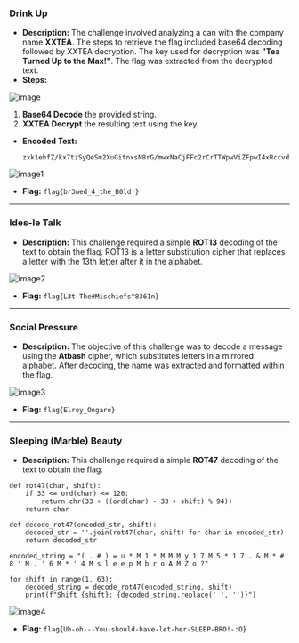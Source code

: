 ### Drink Up

- **Description:** The challenge involved analyzing a can with the company name **XXTEA**. The steps to retrieve the flag included base64 decoding followed by XXTEA decryption. The key used for decryption was **"Tea Turned Up to the Max!"**. The flag was extracted from the decrypted text.
- **Steps:**

![image](https://github.com/x03ee/DeadFaceCTF-2024/blob/main/Cryptography/Drink%20Up/drink.png)

  1. **Base64 Decode** the provided string.
  2. **XXTEA Decrypt** the resulting text using the key.
- **Encoded Text:**
  ```
  zxk1ehfZ/kx7tzSyQeSm2XuGitnxsN8rG/mwxNaCjFFc2rCrTTWpwViZFpwI4xRccvdwm/Ta6l3GFeaPs96l7BPziIu+DsfoS6bdy5ByHSyW+D5bCgtTCuoVvMOlPC7xILtjlt6/Ky6ZPaV40gfmtM/iuRGR+zveFLNyWy9Tlu3TnOaq0lP6wp65lGEFBTHPSwho0jIP47pxoKryxnh7svJrTD1wh+D+YudNjDpPr39yH/iMlU+5xiK2dXjiD0UtL3vSSQ55MLCPpN/kFW6AuO2OEuadKXg2XYiXnAkLJcUxGdZhP7+Lo4LG3m5HsHdBmul5pX9gcvERFQSZOy2QfEv3+vRfLfoJPq6WQnBjwXUoVo/YHeD8SS+TDvg=
  ```

![image1](https://github.com/x03ee/DeadFaceCTF-2024/blob/main/Cryptography/Drink%20Up/solution.png)

- **Flag:** `flag{br3wed_4_the_B0ld!}`

---

### Ides-le Talk

- **Description:** This challenge required a simple **ROT13** decoding of the text to obtain the flag. ROT13 is a letter substitution cipher that replaces a letter with the 13th letter after it in the alphabet.

![image2](https://github.com/x03ee/DeadFaceCTF-2024/blob/main/Cryptography/Ides-le%20Talk/flag.png)

- **Flag:** `flag{L3t The#Mischiefs^8361n}`

---

### Social Pressure

- **Description:** The objective of this challenge was to decode a message using the **Atbash** cipher, which substitutes letters in a mirrored alphabet. After decoding, the name was extracted and formatted within the flag.

![image3](https://github.com/x03ee/DeadFaceCTF-2024/blob/main/Cryptography/Social%20Pressure/flag.png)

- **Flag:** `flag{Elroy_Ongaro}`

---

### Sleeping (Marble) Beauty

- **Description:** This challenge required a simple **ROT47** decoding of the text to obtain the flag.

```
def rot47(char, shift):
    if 33 <= ord(char) <= 126:
        return chr(33 + ((ord(char) - 33 + shift) % 94))
    return char

def decode_rot47(encoded_str, shift):
    decoded_str = ''.join(rot47(char, shift) for char in encoded_str)
    return decoded_str

encoded_string = "( . # ) = u * M 1 * M M M y 1 7 M 5 * 1 7 . & M * # 8 ' M . ' 6 M * ' 4 M s l e e p M b r o A M Z o ?"

for shift in range(1, 63):
    decoded_string = decode_rot47(encoded_string, shift)
    print(f"Shift {shift}: {decoded_string.replace(' ', '')}")
```

![image4](https://github.com/x03ee/DeadFaceCTF-2024/blob/main/Cryptography/Sleeping%20(Marble)%20Beauty/flag.png)

- **Flag:** `flag{Uh-oh---You-should-have-let-her-SLEEP-BRO!-:O}`
